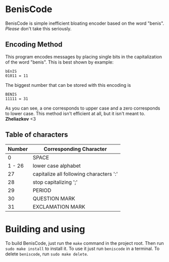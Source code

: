 # BenisCode
BenisCode is simple inefficient bloating encoder based on the word "benis".
*Please* don't take this seriously.

## Encoding Method
This program encodes messages by placing single bits in the capitalization of the word "benis".
This is best shown by example:
```
bEnIS
01011 = 11
```
The biggest number that can be stored with this encoding is
```
BENIS
11111 = 31
```
As you can see, a one corresponds to upper case and a zero corresponds to lower case.
This method isn't efficient at all, but it isn't meant to. **Zheliazkov** <3

## Table of characters
| Number | Corresponding Character |
| ------ | ----------------------- |
| 0 | SPACE | 
| 1 - 26 | lower case alphabet |
| 27 | capitalize all following characters ':' |
| 28 | stop capitalizing ';' |
| 29 | PERIOD |
| 30 | QUESTION MARK |
| 31 | EXCLAMATION MARK |
 
# Building and using
To build BenisCode, just run the `make` command in the project root.
Then run `sudo make install` to install it.
To use it just run `beniscode` in a terminal.
To delete `beniscode`, run `sudo make delete`.
